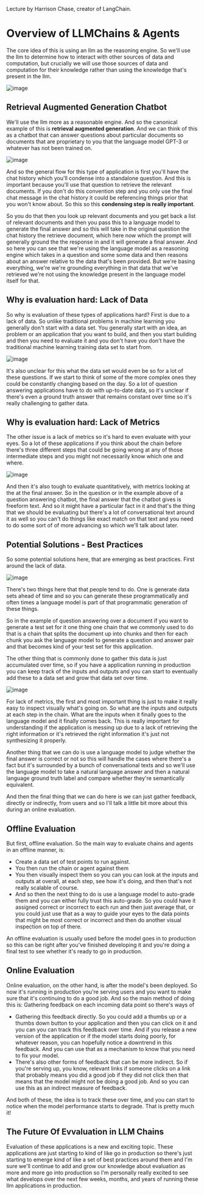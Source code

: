 Lecture by Harrison Chase, creator of LangChain.

# Overview of LLMChains & Agents
The core idea of this is using an llm as the reasoning engine. So we'll use the llm to determine how to interact with other sources of data and computation, but crucially we will use those sources of data and computation for their knowledge rather than using the knowledge that's present in the llm.

![image](https://github.com/vivekprm/LLM-application-production/assets/2403660/6d79cfb8-aec7-4f97-89db-0da4ee7d1ce9)

## Retrieval Augmented Generation Chatbot
We'll use the llm more as a reasonable engine. And so the canonical example of this is **retrieval augmented generation**. And we can think of this as a chatbot
that can answer questions about particular documents so documents that are proprietary to you that the language model GPT-3 or whatever has not been trained on.

![image](https://github.com/vivekprm/LLM-application-production/assets/2403660/bd7ba380-84ab-4b6f-8bbf-7c956e9d378b)

And so the general flow for this type of application is first you'll have the chat history which you'll condense into a standalone question. And this is important because you'll use that question to retrieve the relevant documents. If you don't do this convention step and you only use the final chat message in the chat history it could be referencing things prior that you won't know about. So this so this **condensing step is really important**.

So you do that then you look up relevant documents and you get back a list of relevant documents and then you pass this to a language model to generate the final answer and so this will take in the original question the chat history the retrieve document, which here now which the prompt will generally ground the the response in and it will generate a final answer. And so here you can see that we're using the language model as a reasoning engine which takes in a question and some some data and then
reasons about an answer relative to the data that's been provided. But we're basing everything, we're we're grounding everything in that data that we've retrieved we're not using the knowledge present in the language model itself for that.

## Why is evaluation hard: Lack of Data
So why is evaluation of these types of applications hard? First is due to a lack of data. So unlike traditional problems in machine learning you generally don't start with a data set. You generally start with an idea, an problem or an application that you want to build, and then you start building and then you need to evaluate it and you don't have you don't have the traditional machine learning training data set to start from.

![image](https://github.com/vivekprm/LLM-application-production/assets/2403660/8ffde23f-646f-4c9d-9165-da98496cf5bb)

It's also unclear for this what the data set would even be so for a lot of these questions. If we start to think of some of the more complex ones they could be constantly changing based on the day. So a lot of question answering applications have to do with up-to-date data, so it's unclear if there's even a ground truth answer that remains constant over time so it's really challenging to gather data.

## Why is evaluation hard: Lack of Metrics
The other issue is a lack of metrics so it's hard to even evaluate with your eyes. So a lot of these applications if you think about the chain before there's three different steps that could be going wrong at any of those intermediate steps and you might not necessarily know which one and where.

![image](https://github.com/vivekprm/LLM-application-production/assets/2403660/9ab621b7-dad7-4aeb-8065-69bcc1c9daa1)

And then it's also tough to evaluate quantitatively, with metrics looking at the at the final answer. So in the question or in the example above of a question answering chatbot, the final answer that the chatbot gives is freeform text. And so it might have a particular fact in it and that's the thing that we should be evaluating but there's a lot of conversational text around it as well so you can't do things like exact match on that text and you need to do some sort of of more advancing so which we'll talk about later.

## Potential Solutions - Best Practices
So some potential solutions here, that are emerging as best practices. First around the lack of data. 

![image](https://github.com/vivekprm/LLM-application-production/assets/2403660/9606eb10-e155-43b5-b6f7-27c1fd28084c)

There's two things here that that people tend to do. One is generate data sets ahead of time and so you can generate these programmatically and often times a
language model is part of that programmatic generation of these things.

So in the example of question answering over a document if you want to generate a test set for it one thing one chain that we commonly used to do that is a chain that splits the document up into chunks and then for each chunk you ask the language model to generate a question and answer pair and that becomes kind of your test set for
this application.

The other thing that is commonly done to gather this data is just accumulated over time, so if you have a application running in production you can keep track of the inputs and outputs and you can start to eventually add these to a data set and grow that data set over time.

![image](https://github.com/vivekprm/LLM-application-production/assets/2403660/c25dff0b-246f-4a41-8e10-341e434903aa)

For lack of metrics, the first and most important thing is just to make it really easy to inspect visually what's going on. So what are the inputs and outputs at each step in the chain. What are the inputs when it finally goes to the language model and it finally comes back. This is really important for understanding if the application is messing up due to a lack of retrieving the right information or it's retrieved the right information it's just not synthesizing it properly.

Another thing that we can do is use a language model to judge whether the final answer is correct or not so this will handle the cases where there's a fact but it's surrounded by a bunch of conversational texts and so we'll use the language model to take a natural language answer and then a natural language ground truth label and compare whether they're semantically equivalent.

And then the final thing that we can do here is we can just gather feedback, directly or indirectly, from users and so I'll talk a little bit more about this during an online evaluation.

## Offline Evaluation
But first, offline evaluation. So the main way to evaluate chains and agents in an offline manner, is:
- Create a data set of test points to run against.
- You then run the chain or agent against them
- You then visually inspect them so you can you can look at the inputs and outputs at overall, at each step, see how it's doing, and then that's not really scalable of course.
- And so then the next thing to do is use a language model to auto-grade them and you can either fully trust this auto-grade. So you could have it assigned correct or incorrect to each run and then just average that, or you could just use that as a way to guide your eyes to the data points that might be most correct or incorrect and
then do another visual inspection on top of there.

An offline evaluation is usually used before the model goes in to production so this can be right after you've finished developing it and you're doing a final test to see whether it's ready to go in production.

## Online Evaluation
Online evaluation, on the other hand, is after the model's been deployed. So now it's running in production you're serving users and you want to make sure that it's continuing to do a good job. And so the main method of doing this is:
Gathering feedback on each incoming data point so there's ways of 
- Gathering this feedback directly. So you could add a thumbs up or a thumbs down button to your application and then you can click on it and you can you can track this
feedback over time. And if you release a new version of the application or if the model starts doing poorly, for whatever reason, you can hopefully notice a downtrend in this feedback. And you can use that as a mechanism to know that you need to fix your model.
- There's also other forms of feedback that can be more indirect. So if you're serving up, you know, relevant links if someone clicks on a link that probably means you did a good job if they did not click then that means that the model might not be doing a good job. And so you can use this as an indirect measure of feedback.

And both of these, the idea is to track these over time, and you can start to notice when the model performance starts to degrade.
That is pretty much it!

## The Future Of Evvaluation in LLM Chains
Evaluation of these applications is a new and exciting topic. These applications are just starting to kind of like go in production so there's just starting to emerge kind of like a set of best practices around them and I'm sure we'll continue to add and grow our knowledge about evaluation as more and more go into production so I'm personally really excited to see what develops over the next few weeks, months, and years of running these llm applications in production.

